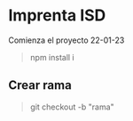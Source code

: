 # Imprenta ISD

Comienza el proyecto 22-01-23

> npm install i

## Crear rama

> git checkout -b "rama<nombre>"

